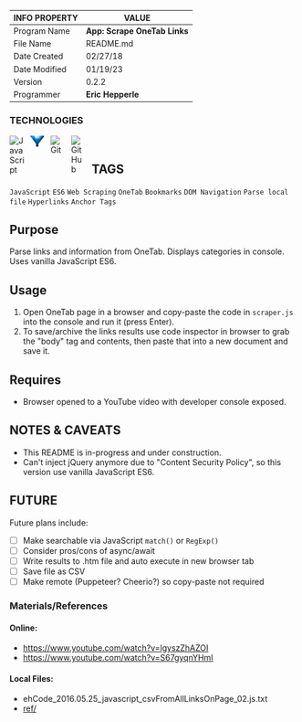 | INFO PROPERTY | VALUE                                  |
| ------------- | -------------------------------------- |
| Program Name  | **App: Scrape OneTab Links** |
| File Name     | README.md                              |
| Date Created  | 02/27/18                               |
| Date Modified | 01/19/23                               |
| Version       | 0.2.2                                  |
| Programmer    | **Eric Hepperle**                      |

### TECHNOLOGIES

<img align="left" alt="JavaScript" title="JavaScript" width="26px" src="https://cdn.jsdelivr.net/gh/devicons/devicon/icons/javascript/javascript-original.svg" style="padding-right:10px;" />

<img align="left" alt="JavaScript" title="JavaScript" width="26px" src="./img/logoPic_onetab_02.png" style="padding-right:10px;" />

<img align="left" alt="Git" title="Git" width="26px" src="https://cdn.jsdelivr.net/gh/devicons/devicon/icons/git/git-original.svg" style="padding-right:10px;" />

<img align="left" alt="GitHub" title="GitHub" width="26px" src="https://user-images.githubusercontent.com/3369400/139448065-39a229ba-4b06-434b-bc67-616e2ed80c8f.png" style="padding-right:10px;" />

<br>

## TAGS

`JavaScript` `ES6` `Web Scraping` `OneTab` `Bookmarks` `DOM Navigation` `Parse local file` `Hyperlinks` `Anchor Tags`

## Purpose

Parse links and information from OneTab. Displays categories in console. Uses vanilla JavaScript ES6.

## Usage

1. Open OneTab page in a browser and copy-paste the code in `scraper.js` into the console and run it (press Enter).
2. To save/archive the links results use code inspector in browser to grab the "body" tag and contents, then paste that into a new document and save it.

## Requires

* Browser opened to a YouTube video with developer console exposed.

## NOTES & CAVEATS

* This README is in-progress and under construction.
* Can't	inject jQuery anymore due to "Content Security Policy", so this version use vanilla JavaScript ES6.

## FUTURE

Future plans include:

- [ ] Make searchable via JavaScript `match()` or `RegExp()`
- [ ] Consider pros/cons of async/await
- [ ] Write results to .htm file and auto execute in new browser tab
- [ ] Save file as CSV
- [ ] Make remote (Puppeteer? Cheerio?) so copy-paste not required
    
### Materials/References

#### Online:

- https://www.youtube.com/watch?v=lgyszZhAZOI
- https://www.youtube.com/watch?v=S67gyqnYHmI

#### Local Files:

- ehCode_2016.05.25_javascript_csvFromAllLinksOnPage_02.js.txt
- [ref/](./ref/)